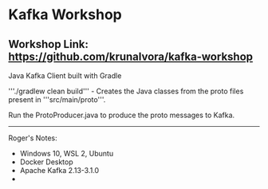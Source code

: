 # Kafka Workshop
Workshop Link: https://github.com/krunalvora/kafka-workshop
---
Java Kafka Client built with Gradle

'''./gradlew clean build''' - Creates the Java classes from the proto files present in '''src/main/proto'''.

Run the ProtoProducer.java to produce the proto messages to Kafka.

---
Roger's Notes:
- Windows 10, WSL 2, Ubuntu
- Docker Desktop
- Apache Kafka 2.13-3.1.0
- 
